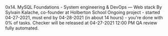 0x14. MySQL Foundations - System engineering & DevOps ― Web stack By
 Sylvain Kalache, co-founder at Holberton School Ongoing project -
 started 04-27-2021, must end by 04-28-2021 (in about 14 hours) -
 you're done with 0% of tasks.  Checker will be released at 04-27-2021
 12:00 PM QA review fully automated.